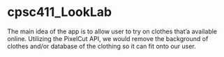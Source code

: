# cpsc411_LookLab
The main idea of the app is to allow user to try on clothes that’a available online. Utilizing the PixelCut API, we would remove the background of clothes and/or database of the clothing so it can fit onto our user.

